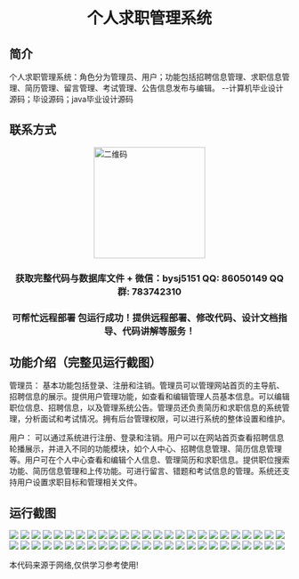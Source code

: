 <p><h1 align="center">个人求职管理系统</h1></p>

## 简介
个人求职管理系统：角色分为管理员、用户；功能包括招聘信息管理、求职信息管理、简历管理、留言管理、考试管理、公告信息发布与编辑。    --计算机毕业设计源码；毕设源码；java毕业设计源码


## 联系方式
<img src="https://bs-1329754181.cos.ap-shanghai.myqcloud.com/wx.jpg" alt="二维码" style="display: block; margin: 0 auto;" width="200px">
<p><h3 align="center">获取完整代码与数据库文件 + 微信：bysj5151 QQ: 86050149 QQ群: 783742310</h3></p>
<p><h3 align="center">可帮忙远程部署 包运行成功！提供远程部署、修改代码、设计文档指导、代码讲解等服务！</h3></p>

## 功能介绍（完整见运行截图）
管理员： 基本功能包括登录、注册和注销。管理员可以管理网站首页的主导航、招聘信息的展示。提供用户管理功能，如查看和编辑管理人员基本信息。可以编辑职位信息、招聘信息，以及管理系统公告。管理员还负责简历和求职信息的系统管理，分析面试和考试情况。拥有后台管理权限，可以进行系统的整体设置和维护。

用户： 可以通过系统进行注册、登录和注销。用户可以在网站首页查看招聘信息轮播展示，并进入不同的功能模块，如个人中心、招聘信息管理、简历信息管理等。用户可在个人中心查看和编辑个人信息、管理简历和求职信息。提供职位搜索功能、简历信息管理和上传功能。可进行留言、错题和考试信息的管理。系统还支持用户设置求职目标和管理相关文件。


## 运行截图
![](https://bs-1329754181.cos.ap-shanghai.myqcloud.com/ssm/personalCareerManagementSystem/img/001.jpg)
![](https://bs-1329754181.cos.ap-shanghai.myqcloud.com/ssm/personalCareerManagementSystem/img/002.jpg)
![](https://bs-1329754181.cos.ap-shanghai.myqcloud.com/ssm/personalCareerManagementSystem/img/003.jpg)
![](https://bs-1329754181.cos.ap-shanghai.myqcloud.com/ssm/personalCareerManagementSystem/img/004.jpg)
![](https://bs-1329754181.cos.ap-shanghai.myqcloud.com/ssm/personalCareerManagementSystem/img/005.jpg)
![](https://bs-1329754181.cos.ap-shanghai.myqcloud.com/ssm/personalCareerManagementSystem/img/006.jpg)
![](https://bs-1329754181.cos.ap-shanghai.myqcloud.com/ssm/personalCareerManagementSystem/img/007.jpg)
![](https://bs-1329754181.cos.ap-shanghai.myqcloud.com/ssm/personalCareerManagementSystem/img/008.jpg)
![](https://bs-1329754181.cos.ap-shanghai.myqcloud.com/ssm/personalCareerManagementSystem/img/009.jpg)
![](https://bs-1329754181.cos.ap-shanghai.myqcloud.com/ssm/personalCareerManagementSystem/img/010.jpg)
![](https://bs-1329754181.cos.ap-shanghai.myqcloud.com/ssm/personalCareerManagementSystem/img/011.jpg)
![](https://bs-1329754181.cos.ap-shanghai.myqcloud.com/ssm/personalCareerManagementSystem/img/012.jpg)
![](https://bs-1329754181.cos.ap-shanghai.myqcloud.com/ssm/personalCareerManagementSystem/img/013.jpg)
![](https://bs-1329754181.cos.ap-shanghai.myqcloud.com/ssm/personalCareerManagementSystem/img/014.jpg)
![](https://bs-1329754181.cos.ap-shanghai.myqcloud.com/ssm/personalCareerManagementSystem/img/015.jpg)
![](https://bs-1329754181.cos.ap-shanghai.myqcloud.com/ssm/personalCareerManagementSystem/img/016.jpg)
![](https://bs-1329754181.cos.ap-shanghai.myqcloud.com/ssm/personalCareerManagementSystem/img/017.jpg)
![](https://bs-1329754181.cos.ap-shanghai.myqcloud.com/ssm/personalCareerManagementSystem/img/018.jpg)
![](https://bs-1329754181.cos.ap-shanghai.myqcloud.com/ssm/personalCareerManagementSystem/img/019.jpg)
![](https://bs-1329754181.cos.ap-shanghai.myqcloud.com/ssm/personalCareerManagementSystem/img/020.jpg)
![](https://bs-1329754181.cos.ap-shanghai.myqcloud.com/ssm/personalCareerManagementSystem/img/021.jpg)
![](https://bs-1329754181.cos.ap-shanghai.myqcloud.com/ssm/personalCareerManagementSystem/img/022.jpg)
![](https://bs-1329754181.cos.ap-shanghai.myqcloud.com/ssm/personalCareerManagementSystem/img/023.jpg)
![](https://bs-1329754181.cos.ap-shanghai.myqcloud.com/ssm/personalCareerManagementSystem/img/024.jpg)
![](https://bs-1329754181.cos.ap-shanghai.myqcloud.com/ssm/personalCareerManagementSystem/img/025.jpg)
![](https://bs-1329754181.cos.ap-shanghai.myqcloud.com/ssm/personalCareerManagementSystem/img/026.jpg)
![](https://bs-1329754181.cos.ap-shanghai.myqcloud.com/ssm/personalCareerManagementSystem/img/027.jpg)
![](https://bs-1329754181.cos.ap-shanghai.myqcloud.com/ssm/personalCareerManagementSystem/img/028.jpg)
![](https://bs-1329754181.cos.ap-shanghai.myqcloud.com/ssm/personalCareerManagementSystem/img/029.jpg)
![](https://bs-1329754181.cos.ap-shanghai.myqcloud.com/ssm/personalCareerManagementSystem/img/030.jpg)
![](https://bs-1329754181.cos.ap-shanghai.myqcloud.com/ssm/personalCareerManagementSystem/img/031.jpg)
![](https://bs-1329754181.cos.ap-shanghai.myqcloud.com/ssm/personalCareerManagementSystem/img/032.jpg)
![](https://bs-1329754181.cos.ap-shanghai.myqcloud.com/ssm/personalCareerManagementSystem/img/033.jpg)
![](https://bs-1329754181.cos.ap-shanghai.myqcloud.com/ssm/personalCareerManagementSystem/img/034.jpg)
![](https://bs-1329754181.cos.ap-shanghai.myqcloud.com/ssm/personalCareerManagementSystem/img/035.jpg)
![](https://bs-1329754181.cos.ap-shanghai.myqcloud.com/ssm/personalCareerManagementSystem/img/036.jpg)
![](https://bs-1329754181.cos.ap-shanghai.myqcloud.com/ssm/personalCareerManagementSystem/img/037.jpg)
![](https://bs-1329754181.cos.ap-shanghai.myqcloud.com/ssm/personalCareerManagementSystem/img/038.jpg)
![](https://bs-1329754181.cos.ap-shanghai.myqcloud.com/ssm/personalCareerManagementSystem/img/039.jpg)
![](https://bs-1329754181.cos.ap-shanghai.myqcloud.com/ssm/personalCareerManagementSystem/img/040.jpg)
![](https://bs-1329754181.cos.ap-shanghai.myqcloud.com/ssm/personalCareerManagementSystem/img/041.jpg)
![](https://bs-1329754181.cos.ap-shanghai.myqcloud.com/ssm/personalCareerManagementSystem/img/042.jpg)
![](https://bs-1329754181.cos.ap-shanghai.myqcloud.com/ssm/personalCareerManagementSystem/img/043.jpg)
![](https://bs-1329754181.cos.ap-shanghai.myqcloud.com/ssm/personalCareerManagementSystem/img/044.jpg)
![](https://bs-1329754181.cos.ap-shanghai.myqcloud.com/ssm/personalCareerManagementSystem/img/045.jpg)
![](https://bs-1329754181.cos.ap-shanghai.myqcloud.com/ssm/personalCareerManagementSystem/img/046.jpg)
![](https://bs-1329754181.cos.ap-shanghai.myqcloud.com/ssm/personalCareerManagementSystem/img/047.jpg)
![](https://bs-1329754181.cos.ap-shanghai.myqcloud.com/ssm/personalCareerManagementSystem/img/048.jpg)
![](https://bs-1329754181.cos.ap-shanghai.myqcloud.com/ssm/personalCareerManagementSystem/img/049.jpg)
![](https://bs-1329754181.cos.ap-shanghai.myqcloud.com/ssm/personalCareerManagementSystem/img/050.jpg)

<p>本代码来源于网络,仅供学习参考使用!</p>
